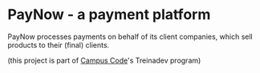 # PayNow - a payment platform

PayNow processes payments on behalf of its client companies, which sell products to their (final) clients.

(this project is part of [Campus Code](https://campuscode.com.br/)'s Treinadev program)